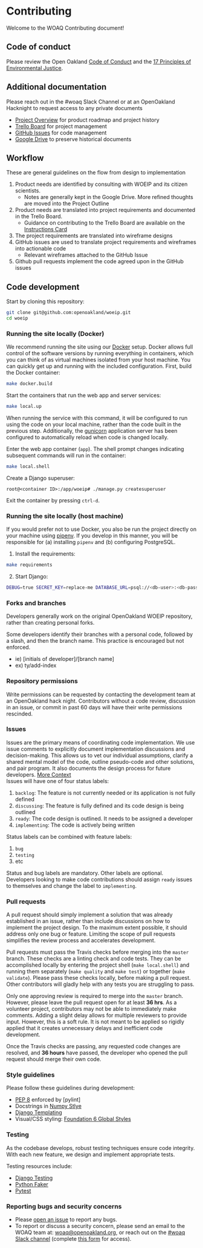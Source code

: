 # Contributing
Welcome to the WOAQ Contributing document!

## Code of conduct
Please review the Open Oakland [Code of Conduct](https://github.com/openoakland/woeip/tree/master/.github/code_of_conduct.md) and the [17 Principles of Environmental Justice](https://www.ejnet.org/ej/principles.html).


## Additional documentation
Please reach out in the #woaq Slack Channel or at an OpenOakland Hacknight to request access to any private documents
- [Project Overview](https://bit.ly/WOAQoverview) for product roadmap and project history
- [Trello Board](https://trello.com/b/EBnxZHmx/west-oakland-air-quality) for project management
- [GitHub Issues](https://github.com/openoakland/woeip/issues) for code management
- [Google Drive](https://drive.google.com/drive/folders/1XQ9ckXD4z3G6NWXcd2PO8GtK7zcucBfx) to preserve historical documents

## Workflow
These are general guidelines on the flow from design to implementation
1. Product needs are identified by consulting with WOEIP and its citizen scientists.
   - Notes are generally kept in the Google Drive. More refined thoughts are moved into the Project Outline
2. Product needs are translated into project requirements and documented in the Trello Board.
   - Guidance on contributing to the Trello Board are available on the [Instructions Card](https://trello.com/c/msbASe3F)
3. The project requirements are translated into wireframe designs
4. GitHub issues are used to translate project requirements and wireframes into actionable code
   - Relevant wireframes attached to the GitHub Issue
5. Github pull requests implement the code agreed upon in the GitHub issues

## Code development

Start by cloning this repository:

```bash
git clone git@github.com:openoakland/woeip.git
cd woeip
```

### Running the site locally (Docker)

We recommend running the site using our [Docker](https://www.docker.com/) setup. Docker allows full control of the software versions by running everything in containers, which you can think of as virtual machines isolated from your host machine. You can quickly get up and running with the included configuration. First, build the Docker container:

```bash
make docker.build
```

Start the containers that run the web app and server services:

```bash
make local.up
```

When running the service with this command, it will be configured to run using the code on your local machine, rather than the code built in the previous step. Additionally, the [gunicorn](https://gunicorn.org/) application server has been configured to automatically reload when code is changed locally.

Enter the web app container (`app`). The shell prompt changes indicating subsequent commands will run in the container:

```bash
make local.shell
```

Create a Django superuser:

```
root@<container ID>:/app/woeip#	./manage.py createsuperuser 
```

Exit the container by pressing `ctrl-d`.

### Running the site locally (host machine)

If you would prefer not to use Docker, you also be run the project directly on your machine using [pipenv](https://pipenv.readthedocs.io/en/latest/). If you develop in this manner, you will be responsible for (a) installing ``pipenv`` and (b) configuring PostgreSQL.

1. Install the requirements:

```bash
make requirements
```

2. Start Django:

```bash
DEBUG=true SECRET_KEY=replace-me DATABASE_URL=psql://<db-user>:<db-password>@<db-host>:<db-port>/<db-name> python manage.py runserver
```

### Forks and branches
Developers generally work on the original OpenOakland WOEIP repository, rather than creating personal forks.

Some developers identify their branches with a personal code, followed by a slash, and then the branch name. This practice is encouraged but not enforced.
- ie) [initials of developer]/[branch name] 
- ex) ty/add-index

### Repository permissions
Write permissions can be requested by contacting the development team at an OpenOakland hack night. Contributors without a code review, discussion in an issue, or commit in past 60 days will have their write permissions rescinded.


### Issues
Issues are the primary means of coordinating code implementation. We use issue comments to explicitly document implementation discussions and decision-making. This allows us to vet our individual assumptions, clarify a shared mental model of the code, outline pseudo-code and other solutions, and pair program. It also documents the design process for future developers. [More Context](https://medium.com/@copyconstruct/effective-mental-models-for-code-and-systems-7c55918f1b3e) <br>
Issues will have one of four status labels:
1. `backlog`: The feature is not currently needed or its application is not fully defined
2. `discussing`: The feature is fully defined and its code design is being outlined
3. `ready`: The code design is outlined. It needs to be assigned a developer
4. `implementing`: The code is actively being written

Status labels can be combined with feature labels:
1. `bug`
2. `testing`
3. etc

Status and bug labels are mandatory. Other labels are optional.<br>
Developers looking to make code contributions should assign `ready` issues to themselves and change the label to `implementing`.


### Pull requests
A pull request should simply implement a solution that was already established in an issue, rather than include discussions on how to implement the project design. To the maximum extent possible, it should address only one bug or feature. Limiting the scope of pull requests simplifies the review process and accelerates development.

Pull requests must pass the Travis checks before merging into the `master` branch. These checks are a linting check and code tests. They can be accomplished locally by entering the project shell (`make local.shell`) and running them separately (`make quality` and `make test`) or together (`make validate`). Please pass these checks locally, before making a pull request. Other contributors will gladly help with any tests you are struggling to pass.

Only one approving review is required to merge into the `master` branch. However, please leave the pull request open for at least **36 hrs**. As a volunteer project, contributors may not be able to immediately make comments. Adding a slight delay allows for multiple reviewers to provide input. However, this is a soft rule. It is not meant to be applied so rigidly applied that it creates unnecessary delays and inefficient code development.

Once the Travis checks are passing, any requested code changes are resolved, and **36 hours** have passed, the developer who opened the pull request should merge their own code.

### Style guidelines
Please follow these guidelines during development:
- [PEP 8](https://www.python.org/dev/peps/pep-0008/) enforced by [pylint]
- Docstrings in [Numpy Stlye](https://sphinxcontrib-napoleon.readthedocs.io/en/latest/example_numpy.html#example-numpy)
- [Django Templating](https://oncampus.oberlin.edu/webteam/2012/09/architecture-django-templates)
- Visual/CSS styling: [Foundation 6 Global Styles](https://foundation.zurb.com/sites/docs/global.html)

### Testing
As the codebase develops, robust testing techniques ensure code integrity. With each new feature, we design and implement
appropriate tests.

Testing resources include:
- [Django Testing](https://docs.djangoproject.com/en/2.2/topics/testing/overview/)
- [Python Faker](https://faker.readthedocs.io/en/master/)
- [Pytest](https://docs.pytest.org/en/latest/)

### Reporting bugs and security concerns
- Please [open an issue](https://github.com/openoakland/woeip/issues/new?assignees=&labels=&template=bug_report.md&title=) to report any bugs.<br>
- To report or discuss a security concern,
please send an email to the WOAQ team at:
[woaq@openoakland.org](mailto:woaq@openoakland.org), or reach out on the [#woaq Slack channel](https://openoakland.slack.com/) (complete [this form](https://docs.google.com/forms/d/e/1FAIpQLSee_qdE0qCmhufJC94MmSRVDLPAhhFJO4QMzuC31Kh0lxI_Mg/viewform) for access).
